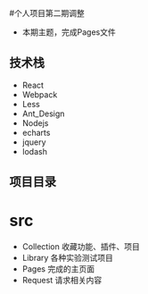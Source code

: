 #个人项目第二期调整
- 本期主题，完成Pages文件

## 技术栈
- React
- Webpack
- Less
- Ant_Design
- Nodejs
- echarts
- jquery
- lodash

## 项目目录
# src
- Collection
 收藏功能、插件、项目
- Library
 各种实验测试项目
- Pages
 完成的主页面
- Request
 请求相关内容